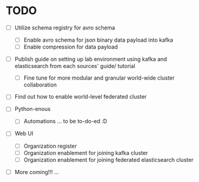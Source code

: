 # TODO

- [ ] Utilize schema registry for avro schema
  - [ ] Enable avro schema for json binary data payload into kafka
  - [ ] Enable compression for data payload
- [ ] Publish guide on setting up lab environment using kafka and elasticsearch from each sources' guide/ tutorial
  - [ ] Fine tune for more modular and granular world-wide cluster collaboration
- [ ] Find out how to enable world-level federated cluster
- [ ] Python-enous
  - [ ] Automations ... to be to-do-ed :D
- [ ] Web UI
  - [ ] Organization register
  - [ ] Organization enablement for joining kafka cluster
  - [ ] Organization enablement for joining federated elasticsearch cluster
- [ ] More coming!!! ...

